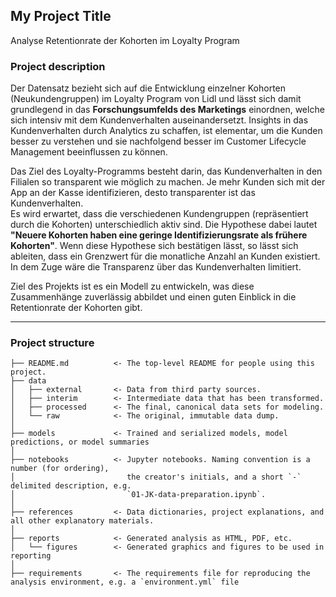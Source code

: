 ## My Project Title


Analyse Retentionrate der Kohorten im Loyalty Program

### Project description

Der Datensatz bezieht sich auf die Entwicklung einzelner Kohorten (Neukundengruppen) im Loyalty Program von Lidl und lässt sich damit grundlegend in das **Forschungsumfelds des Marketings** einordnen, welche sich intensiv mit dem Kundenverhalten auseinandersetzt. Insights in das Kundenverhalten durch Analytics zu schaffen, ist elementar, um die Kunden besser zu verstehen und sie nachfolgend besser im Customer Lifecycle Management beeinflussen zu können.

Das Ziel des Loyalty-Programms besteht darin, das Kundenverhalten in den Filialen so transparent wie möglich zu machen. Je mehr Kunden sich mit der App an der Kasse identifizieren, desto transparenter ist das Kundenverhalten.  
Es wird erwartet, dass die verschiedenen Kundengruppen (repräsentiert durch die Kohorten) unterschiedlich aktiv sind. Die Hypothese dabei lautet **"Neuere Kohorten haben eine geringe Identifizierungsrate als frühere Kohorten"**. Wenn diese Hypothese sich bestätigen lässt, so lässt sich ableiten, dass ein Grenzwert für die monatliche Anzahl an Kunden existiert. In dem Zuge wäre die Transparenz über das Kundenverhalten limitiert.

Ziel des Projekts ist es ein Modell zu entwickeln, was diese Zusammenhänge zuverlässig abbildet und einen guten Einblick in die Retentionrate der Kohorten gibt.


---

### Project structure



```nohighlight
├── README.md          <- The top-level README for people using this project.
├── data
│   ├── external       <- Data from third party sources.
│   ├── interim        <- Intermediate data that has been transformed.
│   ├── processed      <- The final, canonical data sets for modeling.
│   └── raw            <- The original, immutable data dump.
│
├── models             <- Trained and serialized models, model predictions, or model summaries
│
├── notebooks          <- Jupyter notebooks. Naming convention is a number (for ordering),
│                         the creator's initials, and a short `-` delimited description, e.g.
│                         `01-JK-data-preparation.ipynb`.
│
├── references         <- Data dictionaries, project explanations, and all other explanatory materials.
│
├── reports            <- Generated analysis as HTML, PDF, etc.
│   └── figures        <- Generated graphics and figures to be used in reporting
│
├── requirements       <- The requirements file for reproducing the analysis environment, e.g. a `environment.yml` file

```    
